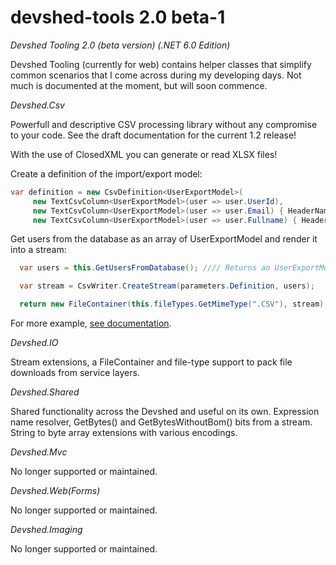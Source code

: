 # devshed-tools 2.0 beta-1
*Devshed Tooling 2.0 (beta version) (.NET 6.0 Edition)*

Devshed Tooling (currently for web) contains helper classes that simplify common scenarios that I come across during my developing days. Not much is documented at the moment, but will soon commence.

*Devshed.Csv*

Powerfull and descriptive CSV processing library without any compromise to your code. See the draft documentation for the current 1.2 release!

With the use of ClosedXML you can generate or read XLSX files!

Create a definition of the import/export model:

```cs
var definition = new CsvDefinition<UserExportModel>(
     new TextCsvColumn<UserExportModel>(user => user.UserId),
     new TextCsvColumn<UserExportModel>(user => user.Email) { HeaderName = Resources.Users.Email },
     new TextCsvColumn<UserExportModel>(user => user.Fullname) { HeaderName = Resources.Users.Fullname });
```

Get users from the database as an array of UserExportModel and render it into a stream:

```cs
  var users = this.GetUsersFromDatabase(); //// Returns an UserExportModel[] array of objects.

  var stream = CsvWriter.CreateStream(parameters.Definition, users);

  return new FileContainer(this.fileTypes.GetMimeType(".CSV"), stream);
```
For more example, [see documentation](Documentation/Documentation.md).

*Devshed.IO*

Stream extensions, a FileContainer and file-type support to pack file downloads from service layers.

*Devshed.Shared*

Shared functionality across the Devshed and useful on its own. Expression name resolver, GetBytes() and GetBytesWithoutBom() bits from a stream. String to byte array extensions with various encodings.

*Devshed.Mvc*

No longer supported or maintained.

*Devshed.Web(Forms)*

No longer supported or maintained.

*Devshed.Imaging*

No longer supported or maintained.